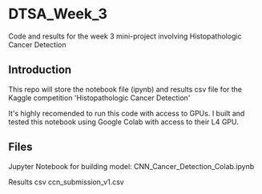 # DTSA_Week_3
Code and results for the week 3 mini-project involving Histopathologic Cancer Detection

## Introduction
This repo will store the notebook file (ipynb) and results csv file for the Kaggle competition 'Histopathologic Cancer Detection'  

It's highly recomended to run this code with access to GPUs. I built and tested this notebook using Google Colab with access to their L4 GPU.

## Files
Jupyter Notebook for building model:
CNN_Cancer_Detection_Colab.ipynb

Results csv
ccn_submission_v1.csv
